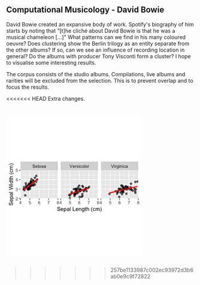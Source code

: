 ## Computational Musicology - David Bowie

David Bowie created an expansive body of work. Spotify's biography of him starts by noting that "[t]he cliché about David Bowie is that he was a musical chameleon [...]" What patterns can we find in his many coloured oeuvre? Does clustering show the Berlin trilogy as an entity separate from the other albums? If so, can we see an influence of recording location in general? Do the albums with producer Tony Visconti form a cluster? I hope to visualise some interesting results.

The corpus consists of the studio albums. Compilations, live albums and rarities will be excluded from the selection. This is to prevent overlap and to focus the results.

<<<<<<< HEAD
Extra changes.

[comment]: # "![name]() for picture"

![Week 7](testplot.png)
=======
<!--"this is a comment."-->
>>>>>>> 257be1133987c002ec93972d3b6ab0e9c9f72822

